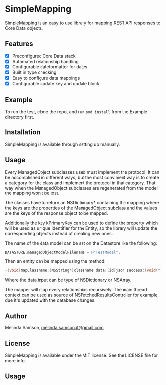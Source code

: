 # SimpleMapping

SimpleMapping is an easy to use library for mapping REST API responses to Core Data objects.

## Features

- [x] Preconfigured Core Data stack
- [x] Automated relationship handling
- [x] Configurable dateformatter for dates
- [x] Built in type checking
- [x] Easy to configure data mappings
- [x] Configurable update key and update block

## Example

To run the test, clone the repo, and run `pod install` from the Example directory first.

## Installation

SimpleMapping is available through setting up manually.

## Usage

Every ManagedObject subclasses used must implement the <ObjectMapping> protocol. It can be accomplished in different ways, but the most convinient way is to create a category for the class and implement the protocol in that category. That way when the ManagedObject subclasses are regenerated from the model the mapping won't be lost.

The classes have to return an NSDictionary* containing the mapping where the keys are the properties of the ManagedObject subclass and the values are the keys of the response object to be mapped.

Additionally the key kPrimaryKey can be used to define the property which will be used as unique identifier for the Entity, so the library will update the corresponding objects instead of creating new ones.

The name of the data model can be set on the Datastore like the following:

```objective-c
DATASTORE.managedObjectModelFilename = @"TestModel";
```

Then an entity can be mapped using the method:
```objective-c
-(void)mapClassname:(NSString*)classname data:(id)json success:(void(^)())successBlock error:(void(^)(NSError *error))errorBlock;
```
Where the data input can be type of NSDictionary or NSArray.

The mapper will map every relationships recursively. The main thread context can be used as source of NSFetchedResultsController for example, due it's updated with the database changes.

## Author

Melinda Samson, melinda.samson.it@gmail.com

## License

SimpleMapping is available under the MIT license. See the LICENSE file for more info.


## Usage








